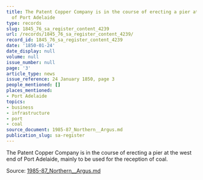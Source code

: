 ```yaml
---
title: The Patent Copper Company is in the course of erecting a pier at the west end
  of Port Adelaide
type: records
slug: 1845_76_sa_register_content_4239
url: /records/1845_76_sa_register_content_4239/
record_id: 1845_76_sa_register_content_4239
date: '1850-01-24'
date_display: null
volume: null
issue_number: null
page: '3'
article_type: news
issue_reference: 24 January 1850, page 3
people_mentioned: []
places_mentioned:
- Port Adelaide
topics:
- business
- infrastructure
- port
- coal
source_document: 1985-87_Northern__Argus.md
publication_slug: sa-register
---
```


The Patent Copper Company is in the course of erecting a pier at the west end of Port Adelaide, mainly to be used for the reception of coal.

Source: [1985-87_Northern__Argus.md](/downloads/markdown/1985-87_Northern__Argus.md)
